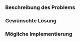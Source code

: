 <!--- Provide a general summary of the issue in the Title above -->

### Beschreibung des Problems
<!--- Tell us what happens instead of the expected behavior -->

### Gewünschte Lösung
<!--- Tell us what should happen -->

### Mögliche Implementierung
<!--- Not obligatory, but suggest an idea for implementing addition or change -->
